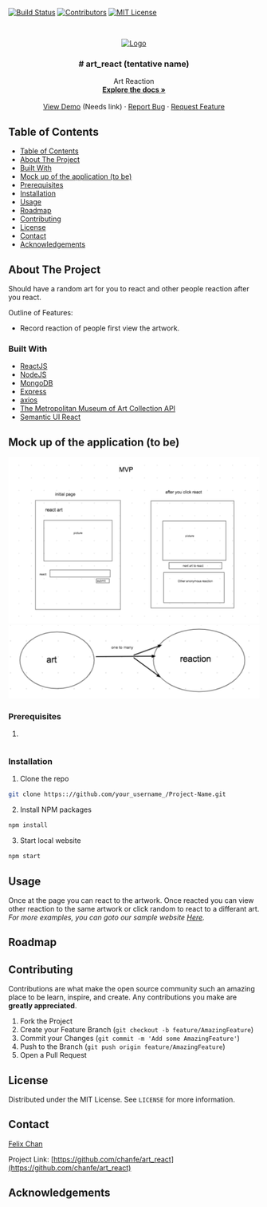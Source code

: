 <!--
*** Thanks for checking out this README Template. If you have a suggestion that would
*** make this better please fork the repo and create a pull request or simple open
*** an issue with the tag "enhancement".
*** Thanks again! Now go create something AMAZING! :D
-->

<!-- PROJECT SHIELDS -->
<!--
*** I'm using markdown "reference style" links for readability.
*** Reference links are enclosed in brackets [ ] instead of parentheses ( ).
*** See the bottom of this document for the declaration of the reference variables
*** for build-url, contributors-url, etc. This is an optional, concise syntax you may use.
*** https://www.markdownguide.org/basic-syntax/#reference-style-links
-->
[![Build Status][build-shield]][build-url]
[![Contributors][contributors-shield]][contributors-url]
[![MIT License][license-shield]][license-url]

<!-- PROJECT LOGO -->
<br />
<p align="center">
  <a href="https://github.com/chanfe/art_react/">
    <img src="#" alt="Logo" width="80" height="80">
  </a>

  <h3 align="center"># art_react (tentative name)</h3>

  <p align="center">
    Art Reaction
    <br />
    <a href="https://github.com/chanfe/art_react"><strong>Explore the docs »</strong></a>
    <br />
    <br />
    <a href="https://github.com/chanfe/art_react">View Demo</a> (Needs link)
    ·
    <a href="https://github.com/chanfe/art_react/issues">Report Bug</a>
    ·
    <a href="https://github.com/chanfe/art_react/issues">Request Feature</a>
  </p>
</p>

<!-- TABLE OF CONTENTS -->
## Table of Contents

  - [Table of Contents](#Table-of-Contents)
  - [About The Project](#About-The-Project)
  - [Built With](#Built-With)
  - [Mock up of the application (to be)](#Mock-up-of-the-application-to-be)
  - [Prerequisites](#Prerequisites)
  - [Installation](#Installation)
  - [Usage](#Usage)
  - [Roadmap](#Roadmap)
  - [Contributing](#Contributing)
  - [License](#License)
  - [Contact](#Contact)
  - [Acknowledgements](#Acknowledgements)

<!-- ABOUT THE PROJECT -->
## About The Project

Should have a random art for you to react and other people reaction after you react.

Outline of Features:
  - Record reaction of people first view the artwork.

### Built With
  - [ReactJS](https://reactjs.org)
  - [NodeJS](https://nodejs.org/)
  - [MongoDB](https://www.mongodb.com/)
  - [Express](https://expressjs.com/)
  - [axios](https://github.com/axios/axios)
  - [The Metropolitan Museum of Art Collection API](https://metmuseum.github.io/)
  - [Semantic UI React](https://react.semantic-ui.com/)

<!-- MockUp of the Application (to be removed) -->
## Mock up of the application (to be)

![](client/src/assets/MVP.png)
![](client/src/assets/Relationship.png)

### Prerequisites
  1. 
  ```
  ```

### Installation
  1. Clone the repo
  ```sh
  git clone https:://github.com/your_username_/Project-Name.git
  ```
  2. Install NPM packages
  ```sh
  npm install
  ```
  3. Start local website
  ```sh
  npm start
  ```

<!-- USAGE EXAMPLES -->
## Usage
Once at the page you can react to the artwork.  Once reacted you can view other reaction to the same artwork or click random to react to a differant art.
_For more examples, you can goto our sample website [Here](https://art-react.herokuapp.com/)._



<!-- ROADMAP -->
## Roadmap

<!-- See the [open issues](https://github.com/othneildrew/Best-README-Template/issues) for a list of proposed features (and known issues). -->



<!-- CONTRIBUTING -->
## Contributing

Contributions are what make the open source community such an amazing place to be learn, inspire, and create. Any contributions you make are **greatly appreciated**.

1. Fork the Project
2. Create your Feature Branch (`git checkout -b feature/AmazingFeature`)
3. Commit your Changes (`git commit -m 'Add some AmazingFeature'`)
4. Push to the Branch (`git push origin feature/AmazingFeature`)
5. Open a Pull Request



<!-- LICENSE -->
## License

Distributed under the MIT License. See `LICENSE` for more information.



<!-- CONTACT -->
## Contact

[Felix Chan](https://github.com/chanfe)

Project Link: [https://github.com/chanfe/art_react](https://github.com/chanfe/art_react)



<!-- ACKNOWLEDGEMENTS -->
## Acknowledgements





<!-- MARKDOWN LINKS & IMAGES -->
<!-- https://www.markdownguide.org/basic-syntax/#reference-style-links -->
[build-shield]: https://img.shields.io/badge/build-passing-brightgreen.svg?style=flat-square
[build-url]: #
[contributors-shield]: https://img.shields.io/badge/contributors-1-orange.svg?style=flat-square
[contributors-url]: https://github.com/chingu-voyages/v10-bears-team-03/graphs/contributors
[license-shield]: https://img.shields.io/badge/license-MIT-blue.svg?style=flat-square
[license-url]: https://choosealicense.com/licenses/mit
[linkedin-shield]: https://img.shields.io/badge/-LinkedIn-black.svg?style=flat-square&logo=linkedin&colorB=555
[product-screenshot]: https://i.imgur.com/Jfnx1uj.png
